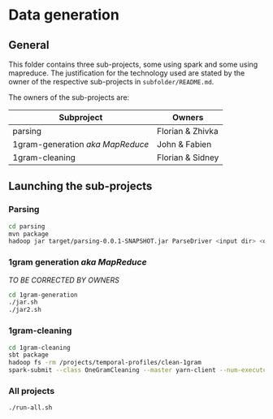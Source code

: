 # Data generation #


## General ##

This folder contains three sub-projects, some using spark and some using
mapreduce. The justification for the technology used are stated by the owner of
the respective sub-projects in ```subfolder/README.md```.

The owners of the sub-projects are:

|            Subproject            |      Owners      |
| -------------------------------- | ---------------- |
| parsing                          | Florian & Zhivka |
| 1gram-generation _aka MapReduce_ | John & Fabien    |
| 1gram-cleaning                   | Florian & Sidney |


## Launching the sub-projects ##

### Parsing
```bash
cd parsing
mvn package
hadoop jar target/parsing-0.0.1-SNAPSHOT.jar ParseDriver <input dir> <output dir>
```

### 1gram generation _aka MapReduce_
_TO BE CORRECTED BY OWNERS_
```bash
cd 1gram-generation
./jar.sh
./jar2.sh
```

### 1gram-cleaning
```bash
cd 1gram-cleaning
sbt package
hadoop fs -rm /projects/temporal-profiles/clean-1gram
spark-submit --class OneGramCleaning --master yarn-client --num-executors 25 target/scala-2.10/onegramcleaning_2.10-1.0.jar "hdfs:///projects/temporal-profiles/mapReduce/fullOutput2" "hdfs:///projects/temporal-profiles/clean-1gram"
```

### All projects
```bash
./run-all.sh
```

